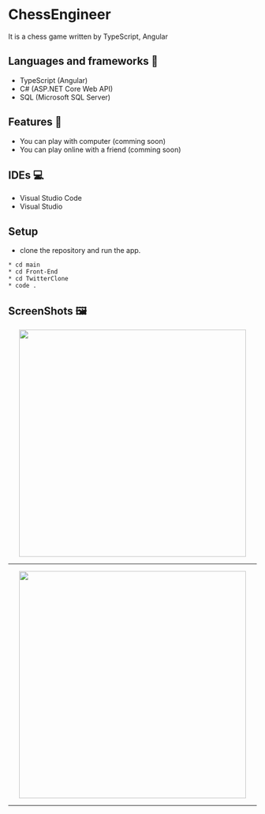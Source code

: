 # ChessEngineer
It is a chess game written by TypeScript, Angular
## Languages and frameworks 📑
* TypeScript (Angular) 
* C# (ASP.NET Core Web API)
* SQL (Microsoft SQL Server)
## Features 🥇
* You can play with computer (comming soon)
* You can play online with a friend (comming soon)
## IDEs 💻
* Visual Studio Code
* Visual Studio
## Setup
* clone the repository and run the app.
```
* cd main
* cd Front-End
* cd TwitterClone
* code .
```
## ScreenShots 🖼️
<div align='center'>
<img height="460px" src="https://user-images.githubusercontent.com/38363762/160479620-7bb892d9-d747-4e1d-aaf0-9098c1ade831.png">
<hr/>
</div>
<div align='center'>
<img height="460px" src="https://user-images.githubusercontent.com/38363762/160479697-e1af90a2-f134-4a94-9b1c-f5712180d299.png">
<hr/>
</div>

